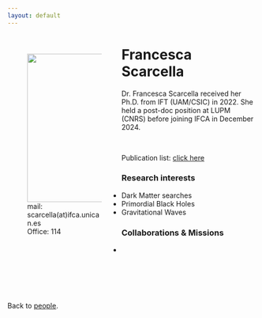 ```yaml
---
layout: default
---
```




<p style="float: left; width: 30%; margin:40px"><img src="{{site.url}}/assets/imgs/People/scarcellaf.jpeg" style="width:224px;height:300px;"> <br> mail: scarcella(at)ifca.unican.es <br> Office: 114</p>

# Francesca Scarcella


Dr. Francesca Scarcella received her Ph.D. from IFT (UAM/CSIC) in 2022. She held a post-doc position at LUPM (CNRS) before joining IFCA in December 2024.

<br>

Publication list: [click here](https://inspirehep.net/authors/1873353)

### Research interests

- Dark Matter searches
- Primordial Black Holes
- Gravitational Waves


### Collaborations & Missions

- 


<br>
<br>
<br>
<br>

Back to [people]({{site.url}}/people).